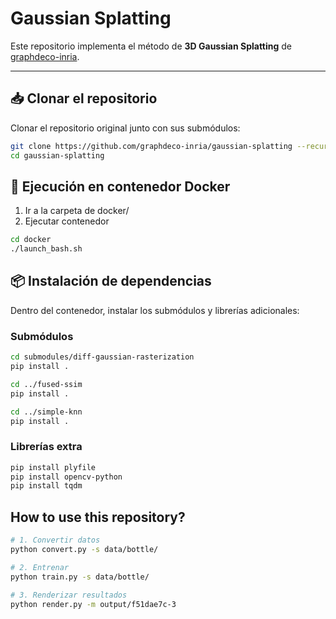 # Gaussian Splatting

Este repositorio implementa el método de **3D Gaussian Splatting** de [graphdeco-inria](https://github.com/graphdeco-inria/gaussian-splatting).

---

## 📥 Clonar el repositorio

Clonar el repositorio original junto con sus submódulos:

```bash
git clone https://github.com/graphdeco-inria/gaussian-splatting --recursive
cd gaussian-splatting
```

## 🐳 Ejecución en contenedor Docker
1. Ir a la carpeta de docker/
2. Ejecutar contenedor

```bash
cd docker
./launch_bash.sh
```

## 📦 Instalación de dependencias
Dentro del contenedor, instalar los submódulos y librerías adicionales:

### Submódulos
```bash
cd submodules/diff-gaussian-rasterization
pip install .

cd ../fused-ssim
pip install .

cd ../simple-knn
pip install .

```

### Librerías extra
```bash
pip install plyfile
pip install opencv-python
pip install tqdm

```

## How to use this repository?
```bash
# 1. Convertir datos
python convert.py -s data/bottle/

# 2. Entrenar
python train.py -s data/bottle/

# 3. Renderizar resultados
python render.py -m output/f51dae7c-3

```
